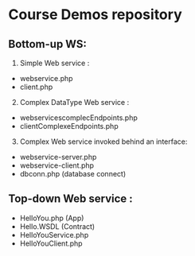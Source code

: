# Course Demos repository

## Bottom-up WS:

1. Simple Web service : 
  - webservice.php
  - client.php

2. Complex DataType Web service : 
  - webservicescomplecEndpoints.php
  - clientComplexeEndpoints.php

3. Complex Web service invoked behind an interface: 
  - webservice-server.php
  - webservice-client.php
  - dbconn.php (database connect)


## Top-down Web service : 
- HelloYou.php (App)
- Hello.WSDL (Contract)
- HelloYouService.php
- HelloYouClient.php


